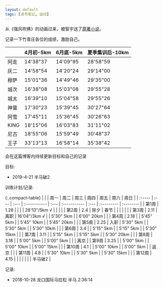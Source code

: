 ```yaml
---
layout: default
tags: [读书笔记, 运动]
---
```


从《强风吹拂》的动画过来，被智宇送了[原著小说](https://book.douban.com/subject/26210487/)。

记录一下竹青庄各位的成绩，激励自己。

|      | 4月初-5km | 6月底-5km | 夏季集训后-10km |
| :--- | :-------- | :-------- | :-------------- |
| 阿走 | 14'38"37  | 14'09"95  | 28'58"59        |
| 灰二 | 14'58"54  | 14'20"24  | 29'14"00        |
| 穆萨 | 15'01"36  | 14'49"46  | 29'35"00        |
| 城次 | 16'38"08  | 15'03"08  | 29'55"28        |
| 城太 | 16'39"10  | 15'04"58  | 29'55"26        |
| 神童 | 17'30"23  | 15'39"45  | 30'27"64        |
| 阿雪 | 17'45"11  | 15'36"45  | 30'26"63        |
| KING | 18'15"06  | 16'03"83  | 31'11"02        |
| 尼古 | 18'55"06  | 15'59"49  | 30'48"37        |
| 王子 | 33'13"13  | 16'58"14  | 35'38"42        |

会在这篇博客内持续更新目标和自己的记录

目标:
- 2019-4-21 半马破2

训练计划/记录:

{:.compact-table}
|        |      | 周一 | 周二         | 周三 | 周四         | 周五 | 周六       | 周日      |
| :----- | :--- | :--- | :----------- | :--- | :----------- | :--- | :--------- | :-------- |
| 第1周  | 1.28 |      |              |      | 28'13"/5km √ |      |            |           |
| 第2周  | 2.4  | 除夕 | 春节         |      |              |      |            |           |
| 第3周  | 2.11 | 离职 | 16'04"/3km √ |      | 5'30" 5km    |      | 6'00" 20km |           |
| 第4周  | 2.18 |      | 5'45" 5km    |      | 5'45" 10km   |      | 5'45" 20km |           |
| 第5周  | 2.25 | 入职 | 5'30" 5km    |      | 5'30" 5km    |      | 5'30" 10km |           |
| 第6周  | 3.4  |      | 5'15" 5km    |      | 5'15" 5km    |      | 5'30" 15km |           |
| 第7周  | 3.11 |      | 5'15" 5km    |      | 5'15" 5km    |      | 5'30" 20km |           |
| 第8周  | 3.18 |      | 5'00" 5km    |      | 5'00" 5km    |      |            | 离京      |
| 第9周  | 3.25 |      | 5'00" 5km    |      | 5'00" 10km   |      | 5'00" 15km |           |
| 第10周 | 4.1  |      | 5'00" 10km   |      | 5'00" 5km    |      | 返京       |           |
| 第11周 | 4.8  |      | 5'30" 10km   |      | 5'30" 5km    |      | 5'30" 15km |           |
| 第12周 | 4.15 |      |              |      |              |      |            | 半马破2   |

记录:
- 2018-10-28 龙口国际马拉松 半马 2:36:14
